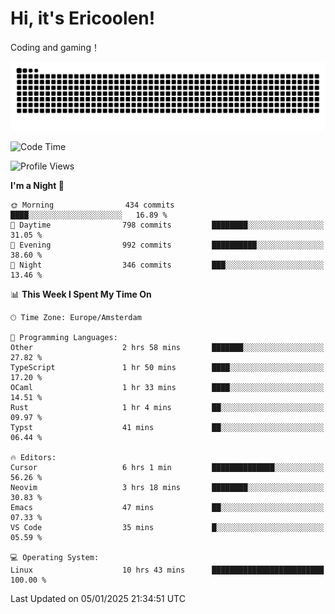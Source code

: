 # Hi, it's Ericoolen!
Coding and gaming！

<picture>
  <source media="(prefers-color-scheme: dark)" srcset="https://raw.githubusercontent.com/Eric-Song-Nop/Eric-Song-Nop/output/github-contribution-grid-snake-dark.svg">
  <source media="(prefers-color-scheme: light)" srcset="https://raw.githubusercontent.com/Eric-Song-Nop/Eric-Song-Nop/output/github-contribution-grid-snake.svg">
  <img alt="github contribution grid snake animation" src="https://raw.githubusercontent.com/Eric-Song-Nop/Eric-Song-Nop/output/github-contribution-grid-snake.svg">
</picture>

<!--START_SECTION:waka-->
![Code Time](http://img.shields.io/badge/Code%20Time-1%2C729%20hrs%2047%20mins-blue)

![Profile Views](http://img.shields.io/badge/Profile%20Views-0-blue)

**I'm a Night 🦉** 

```text
🌞 Morning                434 commits         ████░░░░░░░░░░░░░░░░░░░░░   16.89 % 
🌆 Daytime                798 commits         ████████░░░░░░░░░░░░░░░░░   31.05 % 
🌃 Evening                992 commits         ██████████░░░░░░░░░░░░░░░   38.60 % 
🌙 Night                  346 commits         ███░░░░░░░░░░░░░░░░░░░░░░   13.46 % 
```


📊 **This Week I Spent My Time On** 

```text
🕑︎ Time Zone: Europe/Amsterdam

💬 Programming Languages: 
Other                    2 hrs 58 mins       ███████░░░░░░░░░░░░░░░░░░   27.82 % 
TypeScript               1 hr 50 mins        ████░░░░░░░░░░░░░░░░░░░░░   17.20 % 
OCaml                    1 hr 33 mins        ████░░░░░░░░░░░░░░░░░░░░░   14.51 % 
Rust                     1 hr 4 mins         ██░░░░░░░░░░░░░░░░░░░░░░░   09.97 % 
Typst                    41 mins             ██░░░░░░░░░░░░░░░░░░░░░░░   06.44 % 

🔥 Editors: 
Cursor                   6 hrs 1 min         ██████████████░░░░░░░░░░░   56.26 % 
Neovim                   3 hrs 18 mins       ████████░░░░░░░░░░░░░░░░░   30.83 % 
Emacs                    47 mins             ██░░░░░░░░░░░░░░░░░░░░░░░   07.33 % 
VS Code                  35 mins             █░░░░░░░░░░░░░░░░░░░░░░░░   05.59 % 

💻 Operating System: 
Linux                    10 hrs 43 mins      █████████████████████████   100.00 % 
```


 Last Updated on 05/01/2025 21:34:51 UTC
<!--END_SECTION:waka-->
